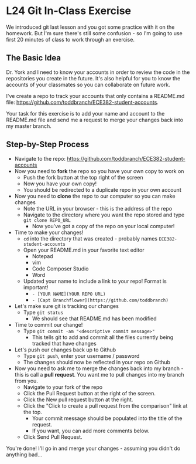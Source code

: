 # L24 Git In-Class Exercise

We introduced git last lesson and you got some practice with it on the homework.  But I'm sure there's still some confusion - so I'm going to use first 20 minutes of class to work through an exercise.

## The Basic Idea

Dr. York and I need to know your accounts in order to review the code in the repositories you create in the future.  It's also helpful for you to know the accounts of your classmates so you can collaborate on future work.

I've create a repo to track your accounts that only contains a README.md file: https://github.com/toddbranch/ECE382-student-accounts.

Your task for this exercise is to add your name and account to the README.md file and send me a request to merge your changes back into my master branch.

## Step-by-Step Process

- Navigate to the repo: https://github.com/toddbranch/ECE382-student-accounts
- Now you need to **fork** the repo so you have your own copy to work on
    - Push the fork button at the top right of the screen
    - Now you have your own copy!
    - You should be redirected to a duplicate repo in your own account
- Now you need to **clone** the repo to our computer so you can make changes
    - Note the URL in your browser - this is the address of the repo
    - Navigate to the directory where you want the repo stored and type `git clone REPO_URL`
        - Now you've got a copy of the repo on your local computer!
- Time to make your changes!
    - `cd` into the directory that was created - probably names `ECE382-student-accounts`
    - Open your README.md in your favorite text editor
        - Notepad
        - vim
        - Code Composer Studio
        - Word
    - Updated your name to include a link to your repo!  Format is important!
        - `- [YOUR NAME](YOUR REPO URL)`
        - `- [Capt Branchflower](https://github.com/toddbranch)`
- Let's make sure git is tracking our changes
    - Type `git status`
        - We should see that README.md has been modified
- Time to commit our change!
    - Type `git commit -am "<descriptive commit message>"`
        - This tells git to add and commit all the files currently being tracked that have changes
- Let's push our changes back up to Github
    - Type `git push`, enter your username / password
    - The changes should now be reflected in your repo on Github
- Now you need to ask me to merge the changes back into my branch - this is call a **pull request**.  You want me to pull changes into my branch from you.
    - Navigate to your fork of the repo
    - Click the Pull Request button at the right of the screen.
    - Click the New pull request button at the right.
    - Click the "Click to create a pull request from the comparison" link at the top.
        - Your commit message should be populated into the title of the request.
        - If you want, you can add more comments below.
    - Click Send Pull Request.

You're done!  I'll go in and merge your changes - assuming you didn't do anything bad...
